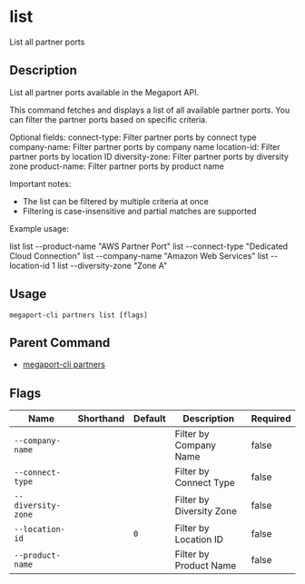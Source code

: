 # list

List all partner ports

## Description

List all partner ports available in the Megaport API.

This command fetches and displays a list of all available partner ports. You can filter the partner ports based on specific criteria.

Optional fields:
connect-type: Filter partner ports by connect type
company-name: Filter partner ports by company name
location-id: Filter partner ports by location ID
diversity-zone: Filter partner ports by diversity zone
product-name: Filter partner ports by product name

Important notes:
- The list can be filtered by multiple criteria at once
- Filtering is case-insensitive and partial matches are supported

Example usage:

list
list --product-name "AWS Partner Port"
list --connect-type "Dedicated Cloud Connection"
list --company-name "Amazon Web Services"
list --location-id 1
list --diversity-zone "Zone A"



## Usage

```
megaport-cli partners list [flags]
```



## Parent Command

* [megaport-cli partners](megaport-cli_partners.md)




## Flags

| Name | Shorthand | Default | Description | Required |
|------|-----------|---------|-------------|----------|
| `--company-name` |  |  | Filter by Company Name | false |
| `--connect-type` |  |  | Filter by Connect Type | false |
| `--diversity-zone` |  |  | Filter by Diversity Zone | false |
| `--location-id` |  | `0` | Filter by Location ID | false |
| `--product-name` |  |  | Filter by Product Name | false |



